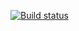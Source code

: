 [![Build status](https://ci.appveyor.com/api/projects/status/nbuc2ltx637maokw?svg=true)](https://ci.appveyor.com/project/ArtemKlinkov/ajs-async)